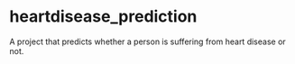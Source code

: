 # heartdisease_prediction
A project that predicts whether a person is suffering from heart disease or not.
